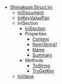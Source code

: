 * [Shimakaze.Struct.Ini](Shimakaze.Struct.Ini/Shimakaze.Struct.Ini.md)
  * [IniDocument](Shimakaze.Struct.Ini/IniDocument/IniDocument.md)
  * [IniKeyValuePair](Shimakaze.Struct.Ini/IniKeyValuePair/IniKeyValuePair.md)
  * IniSection
    * [IniSection](Shimakaze.Struct.Ini/IniSection/IniSection.md)
    * Properties
      * [Content](Shimakaze.Struct.Ini/IniSection/Properties/Content.md)
      * [Item[String]](Shimakaze.Struct.Ini/IniSection/Properties/Item[].md)
      * [Name](Shimakaze.Struct.Ini/IniSection/Properties/Name.md)
      * [Summary](Shimakaze.Struct.Ini/IniSection/Properties/Summary.md)
    * Methods
      * [ToString](Shimakaze.Struct.Ini/IniSection/Methods/ToString.md)
      * [TryGetKey](Shimakaze.Struct.Ini/IniSection/Methods/TryGetKey.md)
  * [IniValue](Shimakaze.Struct.Ini/IniValue/IniValue.md)
